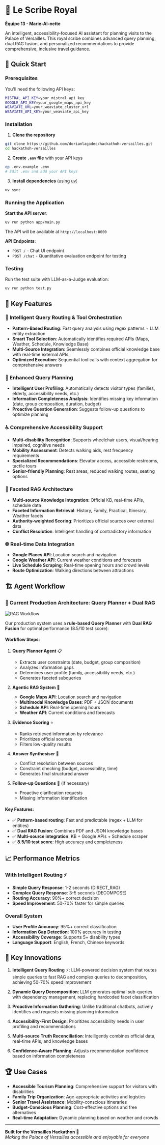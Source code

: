 # 🏰 Le Scribe Royal

**Équipe 13 - Marie-AI-nette**

An intelligent, accessibility-focused AI assistant for planning visits to the Palace of Versailles. This royal scribe combines advanced query planning, dual RAG fusion, and personalized recommendations to provide comprehensive, inclusive travel guidance.

## 🚀 Quick Start

### Prerequisites

You'll need the following API keys:

```bash
MISTRAL_API_KEY=your_mistral_api_key
GOOGLE_API_KEY=your_google_maps_api_key
WEAVIATE_URL=your_weaviate_cluster_url
WEAVIATE_API_KEY=your_weaviate_api_key
```

### Installation

1. **Clone the repository**
```bash
git clone https://github.com/dorianlagadec/hackathoh-versailles.git
cd hackathoh-versailles
```

2. **Create `.env` file** with your API keys
```bash
cp .env.example .env
# Edit .env and add your API keys
```

3. **Install dependencies** (using [uv](https://github.com/astral-sh/uv))
```bash
uv sync
```

### Running the Application

**Start the API server:**
```bash
uv run python app/main.py
```

The API will be available at `http://localhost:8000`

**API Endpoints:**
- `POST /` - Chat UI endpoint
- `POST /chat` - Quantitative evaluation endpoint for testing

### Testing

Run the test suite with LLM-as-a-Judge evaluation:
```bash
uv run python test.py
```

## 🌟 Key Features

### 🎯 **Intelligent Query Routing & Tool Orchestration**
- **Pattern-Based Routing**: Fast query analysis using regex patterns + LLM entity extraction
- **Smart Tool Selection**: Automatically identifies required APIs (Maps, Weather, Schedule, Knowledge Base)
- **Multi-Source Integration**: Seamlessly combines official knowledge base with real-time external APIs
- **Optimized Execution**: Sequential tool calls with context aggregation for comprehensive answers

### 🧠 **Enhanced Query Planning**
- **Intelligent User Profiling**: Automatically detects visitor types (families, elderly, accessibility needs, etc.)
- **Information Completeness Analysis**: Identifies missing key information (date, group composition, duration, budget)
- **Proactive Question Generation**: Suggests follow-up questions to optimize planning

### ♿ **Comprehensive Accessibility Support**
- **Multi-disability Recognition**: Supports wheelchair users, visual/hearing impaired, cognitive needs
- **Mobility Assessment**: Detects walking aids, rest frequency requirements
- **Specialized Recommendations**: Elevator access, accessible restrooms, tactile tours
- **Senior-friendly Planning**: Rest areas, reduced walking routes, seating options

### 🎯 **Faceted RAG Architecture**
- **Multi-source Knowledge Integration**: Official KB, real-time APIs, schedule data
- **Faceted Information Retrieval**: History, Family, Practical, Itinerary, Weather facets
- **Authority-weighted Scoring**: Prioritizes official sources over external data
- **Conflict Resolution**: Intelligent handling of contradictory information

### 🌐 **Real-time Data Integration**
- **Google Places API**: Location search and navigation
- **Google Weather API**: Current weather conditions and forecasts
- **Live Schedule Scraping**: Real-time opening hours and crowd levels
- **Route Optimization**: Walking directions between attractions

## 🏗️ Agent Workflow

### 🎯 Current Production Architecture: Query Planner + Dual RAG

![RAG Workflow](./docs/rag_workflow.png)

Our production system uses a **rule-based Query Planner** with **Dual RAG Fusion** for optimal performance (8.5/10 test score):

#### **Workflow Steps:**

1. **Query Planner Agent** 📋
   - Extracts user constraints (date, budget, group composition)
   - Analyzes information gaps
   - Determines user profile (family, accessibility needs, etc.)
   - Generates faceted subqueries

2. **Agentic RAG System** 🤖
   - **Google Maps API**: Location search and navigation
   - **Multimodal Knowledge Bases**: PDF + JSON documents
   - **Schedule API**: Real-time opening hours
   - **Weather API**: Current conditions and forecasts

3. **Evidence Scoring** ⭐
   - Ranks retrieved information by relevance
   - Prioritizes official sources
   - Filters low-quality results

4. **Answer Synthesiser** 📝
   - Conflict resolution between sources
   - Constraint checking (budget, accessibility, time)
   - Generates final structured answer

5. **Follow-up Questions** 🔄 (if necessary)
   - Proactive clarification requests
   - Missing information identification

#### **Key Features:**
- ✅ **Pattern-based routing**: Fast and predictable (regex + LLM for entities)
- ✅ **Dual RAG Fusion**: Combines PDF and JSON knowledge bases
- ✅ **Multi-source integration**: KB + Google APIs + Schedule scraper
- ✅ **8.5/10 test score**: High accuracy and completeness

## 📈 Performance Metrics

### With Intelligent Routing ⚡
- **Simple Query Response**: 1-2 seconds (DIRECT_RAG)
- **Complex Query Response**: 3-5 seconds (DECOMPOSE)
- **Routing Accuracy**: 90%+ correct decision
- **Speed Improvement**: 50-70% faster for simple queries

### Overall System
- **User Profile Accuracy**: 95%+ correct classification
- **Information Gap Detection**: 100% accuracy in testing
- **Accessibility Coverage**: Supports 5+ disability types
- **Language Support**: English, French, Chinese keywords

## 🎯 Key Innovations

1. **Intelligent Query Routing** ⚡: LLM-powered decision system that routes simple queries to fast RAG and complex queries to decomposition, achieving 50-70% speed improvement

2. **Dynamic Query Decomposition**: LLM generates optimal sub-queries with dependency management, replacing hardcoded facet classification

3. **Proactive Information Gathering**: Unlike traditional chatbots, actively identifies and requests missing planning information

4. **Accessibility-First Design**: Prioritizes accessibility needs in user profiling and recommendations

5. **Multi-source Truth Reconciliation**: Intelligently combines official data, real-time APIs, and knowledge bases

6. **Confidence-Aware Planning**: Adjusts recommendation confidence based on information completeness

## 🏆 Use Cases

- **Accessible Tourism Planning**: Comprehensive support for visitors with disabilities
- **Family Trip Organization**: Age-appropriate activities and logistics
- **Senior Travel Assistance**: Mobility-conscious itineraries
- **Budget-Conscious Planning**: Cost-effective options and free alternatives
- **Real-time Adaptation**: Dynamic planning based on weather and crowds

---

**Built for the Versailles Hackathon** 🏰  
*Making the Palace of Versailles accessible and enjoyable for everyone*